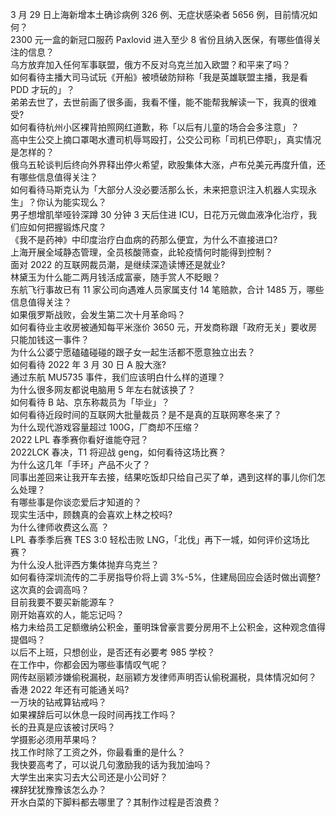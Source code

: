 3 月 29 日上海新增本土确诊病例 326 例、无症状感染者 5656 例，目前情况如何？  
2300 元一盒的新冠口服药 Paxlovid 进入至少 8 省份且纳入医保，有哪些值得关注的信息？  
乌方放弃加入任何军事联盟，俄方不反对乌克兰加入欧盟？和平来了吗？  
如何看待主播大司马试玩《开船》被喷破防辩称「我是英雄联盟主播，我是看 PDD 才玩的」？  
弟弟去世了，去世前画了很多画，我看不懂，能不能帮我解读一下，我真的很难受?  
如何看待杭州小区裸背拍照网红道歉，称「以后有儿童的场合会多注意」？  
高中生公交上摘口罩喝水遭司机辱骂殴打，公交公司称「司机已停职」，真实情况是怎样的？  
俄乌五轮谈判后终向外界释出停火希望，欧股集体大涨，卢布兑美元再度升值，还有哪些信息值得关注？  
如何看待马斯克认为「大部分人没必要活那么长，未来把意识注入机器人实现永生」？你认为能实现么？  
男子想增肌举哑铃深蹲 30 分钟 3 天后住进 ICU，日花万元做血液净化治疗，我们应如何把握锻炼尺度？  
《我不是药神》中印度治疗白血病的药那么便宜，为什么不直接进口?  
上海开展全域静态管理，全员核酸筛查，此轮疫情何时能得到控制？  
面对 2022 的互联网裁员潮，是继续深造读博还是就业?  
林黛玉为什么能二两月钱活成富豪，随手赏人不眨眼？  
东航飞行事故已有 11 家公司向遇难人员家属支付 14 笔赔款，合计 1485 万，哪些信息值得关注？  
如果俄罗斯战败，会发生第二次十月革命吗？  
如何看待业主收房被通知每平米涨价 3650 元，开发商称跟「政府无关」要收房只能加钱这一事件？  
为什么公婆宁愿磕磕碰碰的跟子女一起生活都不愿意独立出去？  
如何看待 2022 年 3 月 30 日 A 股大涨?  
通过东航 MU5735 事件，我们应该明白什么样的道理？  
为什么很多网友都说电脑用 5 年左右就该换了？  
如何看待 B 站、京东称裁员为「毕业」？  
如何看待近段时间的互联网大批量裁员？是不是真的互联网寒冬来了？  
为什么现代游戏容量超过 100G，厂商却不压缩？  
2022 LPL 春季赛你看好谁能夺冠？  
2022LCK 春决，T1 将迎战 geng，如何看待这场比赛？  
为什么这几年「手环」产品不火了？  
同事出差回来让我开车去接，结果吃饭却只给自己买了单，遇到这样的事儿你们怎么处理？  
有哪些事是你谈恋爱后才知道的？  
现实生活中，顾魏真的会喜欢上林之校吗?  
为什么律师收费这么高 ？  
LPL 春季季后赛 TES 3:0 轻松击败 LNG，「北伐」再下一城，如何评价这场比赛？  
为什么没人批评西方集体抛弃乌克兰？  
如何看待深圳流传的二手房指导价将上调 3%-5%，住建局回应会适时做出调整? 这次真的会调高吗？  
目前我要不要买新能源车？  
刚开始喜欢的人，能忘记吗？  
格力未给员工足额缴纳公积金，董明珠曾豪言要分房用不上公积金，这种观念值得提倡吗？  
以后不上班，只想创业，是否还有必要考 985 学校？  
在工作中，你都会因为哪些事情叹气呢？  
网传赵丽颖涉嫌偷税漏税，赵丽颖方发律师声明否认偷税漏税，具体情况如何？  
香港 2022 年还有可能通关吗?  
一万块的钻戒算钻戒吗？  
如果裸辞后可以休息一段时间再找工作吗？  
长的丑真是应该被讨厌吗？  
学摄影必须用苹果吗？  
找工作时除了工资之外，你最看重的是什么？  
我快要高考了，可以说几句激励我的话为我加油吗？  
大学生出来实习去大公司还是小公司好？  
裸辞犹犹豫豫该怎么办？  
开水白菜的下脚料都去哪里了？其制作过程是否浪费？  
